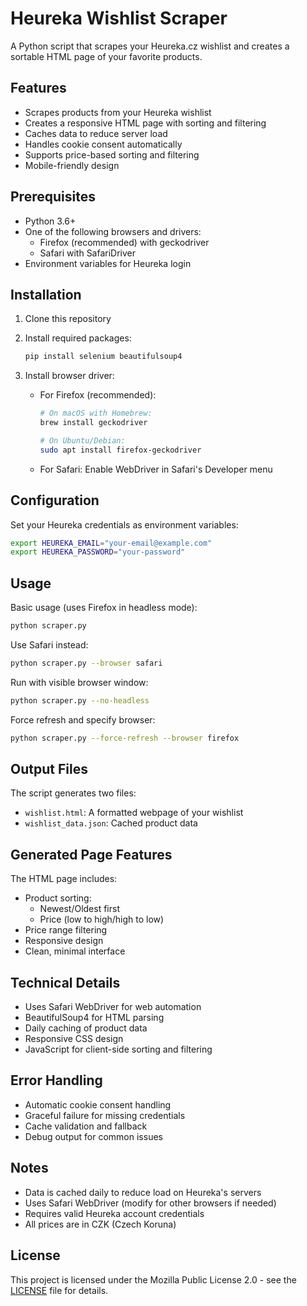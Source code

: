 # Heureka Wishlist Scraper

A Python script that scrapes your Heureka.cz wishlist and creates a sortable HTML page of your favorite products.

## Features

- Scrapes products from your Heureka wishlist
- Creates a responsive HTML page with sorting and filtering
- Caches data to reduce server load
- Handles cookie consent automatically
- Supports price-based sorting and filtering
- Mobile-friendly design

## Prerequisites

- Python 3.6+
- One of the following browsers and drivers:
  - Firefox (recommended) with geckodriver
  - Safari with SafariDriver
- Environment variables for Heureka login

## Installation

1. Clone this repository
2. Install required packages:

   ```bash
   pip install selenium beautifulsoup4
   ```

3. Install browser driver:
   - For Firefox (recommended):

     ```bash
     # On macOS with Homebrew:
     brew install geckodriver

     # On Ubuntu/Debian:
     sudo apt install firefox-geckodriver
     ```

   - For Safari:
     Enable WebDriver in Safari's Developer menu

## Configuration

Set your Heureka credentials as environment variables:

```bash
export HEUREKA_EMAIL="your-email@example.com"
export HEUREKA_PASSWORD="your-password"
```

## Usage

Basic usage (uses Firefox in headless mode):

```bash
python scraper.py
```

Use Safari instead:

```bash
python scraper.py --browser safari
```

Run with visible browser window:

```bash
python scraper.py --no-headless
```

Force refresh and specify browser:

```bash
python scraper.py --force-refresh --browser firefox
```

## Output Files

The script generates two files:

- `wishlist.html`: A formatted webpage of your wishlist
- `wishlist_data.json`: Cached product data

## Generated Page Features

The HTML page includes:

- Product sorting:
  - Newest/Oldest first
  - Price (low to high/high to low)
- Price range filtering
- Responsive design
- Clean, minimal interface

## Technical Details

- Uses Safari WebDriver for web automation
- BeautifulSoup4 for HTML parsing
- Daily caching of product data
- Responsive CSS design
- JavaScript for client-side sorting and filtering

## Error Handling

- Automatic cookie consent handling
- Graceful failure for missing credentials
- Cache validation and fallback
- Debug output for common issues

## Notes

- Data is cached daily to reduce load on Heureka's servers
- Uses Safari WebDriver (modify for other browsers if needed)
- Requires valid Heureka account credentials
- All prices are in CZK (Czech Koruna)

## License

This project is licensed under the Mozilla Public License 2.0 - see the [LICENSE](LICENSE) file for details.
